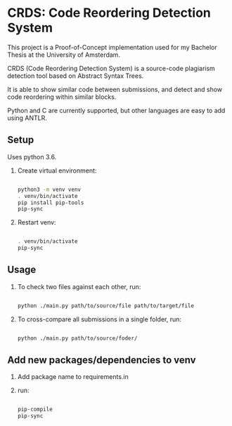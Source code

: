 # CRDS: Code Reordering Detection System

This project is a Proof-of-Concept implementation used for my Bachelor Thesis at the University of Amsterdam.

CRDS (Code Reordering Detection System) is a source-code plagiarism detection tool based on Abstract Syntax Trees.

It is able to show similar code between submissions, and detect and show code reordering within similar blocks.

Python and C are currently supported, but other languages are easy to add using ANTLR.

## Setup

Uses python 3.6.

1. Create virtual environment:

    ```bash

    python3 -m venv venv
    . venv/bin/activate
    pip install pip-tools
    pip-sync
    ```

2. Restart venv:

    ```bash

    . venv/bin/activate
    pip-sync
    ```

## Usage

1. To check two files against each other, run:

    ```bash

    python ./main.py path/to/source/file path/to/target/file
    ```
    
2. To cross-compare all submissions in a single folder, run:

    ```bash

    python ./main.py path/to/source/foder/
    ```

## Add new packages/dependencies to venv

1. Add package name to requirements.in

2. run:

    ```bash

    pip-compile
    pip-sync
    ```
